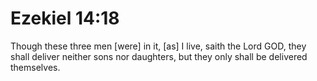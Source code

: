 # Ezekiel 14:18

Though these three men [were] in it, [as] I live, saith the Lord GOD, they shall deliver neither sons nor daughters, but they only shall be delivered themselves.